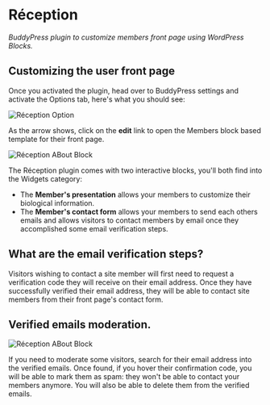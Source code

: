 # Réception

_BuddyPress plugin to customize members front page using WordPress Blocks._

## Customizing the user front page

Once you activated the plugin, head over to BuddyPress settings and activate the Options tab, here's what you should see:

![Réception Option](https://i.imgur.com/tnruYA9.png)

As the arrow shows, click on the **edit** link to open the Members block based template for their front page.

![Réception ABout Block](https://i.imgur.com/wRuAboB.png)

The Réception plugin comes with two interactive blocks, you'll both find into the Widgets category:

- The **Member's presentation** allows your members to customize their biological information.
- The **Member's contact form** allows your members to send each others emails and allows visitors to contact members by email once they accomplished some email verification steps.

## What are the email verification steps?

Visitors wishing to contact a site member will first need to request a verification code they will receive on their email address. Once they have successfully verified their email address, they will be able to contact site members from their front page's contact form.

## Verified emails moderation.

![Réception ABout Block](https://i.imgur.com/KQ7gWRw.png)

If you need to moderate some visitors, search for their email address into the verified emails. Once found, if you hover their confirmation code, you will be able to mark them as spam: they won't be able to contact your members anymore. You will also be able to delete them from the verified emails.
